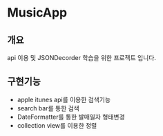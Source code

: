 # MusicApp

## 개요

api 이용 및 JSONDecorder 학습을 위한 프로젝트 입니다.

## 구현기능

- apple itunes api를 이용한 검색기능
- search bar를 통한 검색
- DateFormatter를 통한 발매일자 형태변경
- collection view를 이용한 정렬
